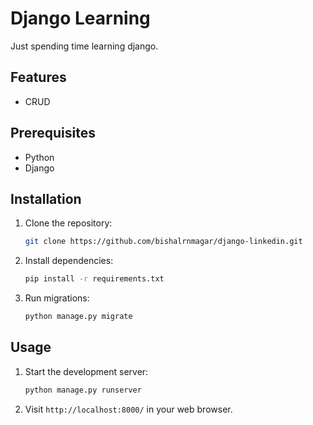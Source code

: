 # Django Learning

Just spending time learning django.

## Features

- CRUD

## Prerequisites

- Python
- Django

## Installation

1. Clone the repository:

    ```bash
    git clone https://github.com/bishalrnmagar/django-linkedin.git
    ```

2. Install dependencies:

    ```bash
    pip install -r requirements.txt
    ```

3. Run migrations:

    ```bash
    python manage.py migrate
    ```

## Usage

1. Start the development server:

    ```bash
    python manage.py runserver
    ```

2. Visit `http://localhost:8000/` in your web browser.


